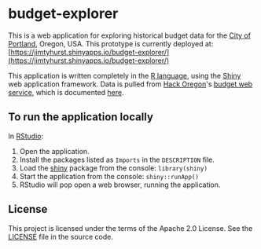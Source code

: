 # budget-explorer
This is a web application for exploring historical budget data for the [City of Portland](https://www.portlandoregon.gov/cbo/), Oregon, USA. This prototype is currently deployed at: [https://jimtyhurst.shinyapps.io/budget-explorer/](https://jimtyhurst.shinyapps.io/budget-explorer/)

This application is written completely in the [R language](https://www.r-project.org/), using the [Shiny](https://shiny.rstudio.com/) web application framework. Data is pulled from [Hack Oregon](http://www.hackoregon.org/)'s [budget web service](http://service.civicpdx.org/budget/), which is documented [here](https://github.com/hackoregon/team-budget).

## To run the application locally
In [RStudio](https://www.rstudio.com/):
1. Open the application.
2. Install the packages listed as `Imports` in the `DESCRIPTION` file.
3. Load the [shiny](https://cran.r-project.org/package=shiny) package from the console: `library(shiny)`
4. Start the application from the console: `shiny::runApp()`
5. RStudio will pop open a web browser, running the application.

## License
This project is licensed under the terms of the Apache 2.0 License. See the [LICENSE](https://github.com/jimtyhurst/budget-explorer/blob/master/LICENSE) file in the source code.
